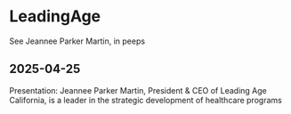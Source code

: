 # LeadingAge

See Jeannee Parker Martin, in peeps

## 2025-04-25

Presentation: Jeannee Parker Martin,
President & CEO of Leading Age California, is a leader in the strategic development of healthcare programs